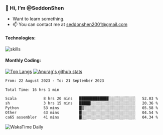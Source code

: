 ### 👋 Hi, I’m @SeddonShen
- Want to learn something.
- 📫 You can contact me at seddonshen2001@gmail.com

#### Technologies:

![skills](https://skillicons.dev/icons?i=scala,js,html,css,bootstrap,jquery,c,cpp,cloudflare,django,docker,flask,git,github,githubactions,linux,latex,mysql,nodejs,ps,php,pr,py,raspberrypi,redis,unreal,v,vscode,vue,bash)

#### Monthly Coding:
[![Top Langs](https://github-readme-stats.vercel.app/api/top-langs?username=seddonshen&show_icons=true&locale=en&layout=compact&hide=html&langs_count=8)](https://github.com/SeddonShen/)
[![Anurag's github stats](https://github-readme-stats.vercel.app/api?username=SeddonShen&count_private=true&show_icons=true)](https://github.com/anuraghazra/github-readme-stats)
<!--START_SECTION:waka-->

```txt
From: 22 August 2023 - To: 21 September 2023

Total Time: 16 hrs 1 min

Scala            8 hrs 20 mins   █████████████░░░░░░░░░░░░   52.03 %
sh               3 hrs 15 mins   █████░░░░░░░░░░░░░░░░░░░░   20.36 %
Python           53 mins         █▒░░░░░░░░░░░░░░░░░░░░░░░   05.58 %
Other            43 mins         █░░░░░░░░░░░░░░░░░░░░░░░░   04.54 %
ca65 assembler   41 mins         █░░░░░░░░░░░░░░░░░░░░░░░░   04.34 %
```

<!--END_SECTION:waka-->

![WakaTime Daily](https://wakatime.com/share/@seddon2001/61a7e342-5f12-4fea-bf92-1fac161e97d6.svg)
<!---
SeddonShen/SeddonShen is a ✨ special ✨ repository because its `README.md` (this file) appears on your GitHub profile.
You can click the Preview link to take a look at your changes.
--->

